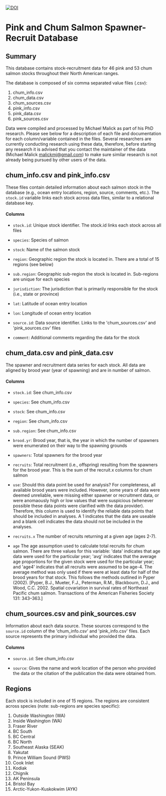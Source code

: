 [![DOI](https://zenodo.org/badge/doi/10.5281/zenodo.20354.svg)](http://dx.doi.org/10.5281/zenodo.20354)


Pink and Chum Salmon Spawner-Recruit Database
=============================================


Summary 
------- 

This database contains stock-recruitment data for 46 pink and 53 chum salmon
stocks throughout their North American ranges. 

The database is composed of six comma separated value files (.csv):
  1. chum_info.csv
  2. chum_data.csv
  3. chum_sources.csv
  4. pink_info.csv
  5. pink_data.csv
  6. pink_sources.csv

Data were compiled and processed by Michael Malick as part of his PhD research.
Please see below for a description of each file and documentation for each
column/variable contained in the files. Several researchers are currently
conducting research using these data, therefore, before starting any research it
is advised that you contact the maintainer of the data (Michael Malick
<malickmj@gmail.com>) to make sure similar research is not already being pursued
by other users of the data. 



chum_info.csv and pink_info.csv
-------------------------------

These files contain detailed information about each salmon stock in the database
(e.g., ocean entry locations, region, source, comments, etc.). The `stock.id`
variable links each stock across data files, similar to a relational database
key. 
    
#### Columns
   
 - `stock.id`:     Unique stock identifier. The stock.id links each stock
                   across all files

 - `species`:      Species of salmon

 - `stock`:        Name of the salmon stock

 - `region`:       Geographic region the stock is located in. There are a total
                   of 15 regions (see below)

 - `sub.region`:   Geographic sub-region the stock is located in. Sub-regions
                   are unique for each species

 - `jurisdiction`: The jurisdiction that is primarily responsible for the stock
                   (i.e., state or province)

 - `lat`:          Latitude of ocean entry location

 - `lon`:          Longitude of ocean entry location

 - `source.id`:    Data source identifier. Links to the 'chum_sources.csv' and
                   'pink_sources.csv' files

 - `comment`:      Additional comments regarding the data for the stock



chum_data.csv and pink_data.csv
-------------------------------

The spawner and recruitment data series for each stock. All data are
aligned by brood year (year of spawning) and are in number of salmon. 


#### Columns
 
 - `stock.id`:   See chum_info.csv

 - `species`:    See chum_info.csv

 - `stock`:      See chum_info.csv

 - `region`:     See chum_info.csv

 - `sub.region`: See chum_info.csv

 - `brood.yr`:   Brood year, that is, the year in which the number of spawners
                 were enumerated on their way to the spawning grounds

 - `spawners`:   Total spawners for the brood year

 - `recruits`:   Total recruitment (i.e., offspring) resulting from the
                 spawners for the brood year. This is the sum of the recruit.x
                 columns for chum salmon

 - `use`:        Should this data point be used for analysis? For completeness,
                 all available brood years were included. However, some years
                 of data were deemed unreliable, were missing either spawner
                 or recruitment data, or were anomaously high or low values
                 that were suspicious (whenever possible these data points were
                 clarified with the data provider). Therefore, this column is
                 used to identify the reliable data points that should be
                 included in analyses. A 1 indicates that the data are useable
                 and a blank cell indicates the data should not be included in
                 the analyses.

 - `recruits.x`  The number of recruits returning at a given age (ages 2-7).

 - `age`         The age assumption used to calculate total recruits for chum
                 salmon. There are three values for this variable: 'data'
                 indicates that age data were used for the particular year;
                 'avg' indicates that the average age proportions for the given
                 stock were used for the particular year; and 'age4' indicates
                 that all recruits were assumed to be age-4. The average method
                 was only used if there were at least data for half of the
                 brood years for that stock. This follows the methods outlined
                 in Pyper (2002). [Pyper, B.J., Mueter, F.J., Peterman, R.M.,
                 Blackbourn, D.J., and Wood, C.C. 2002. Spatial covariation in
                 survival rates of Northeast Pacific chum salmon. Transactions
                 of the American Fisheries Society 131: 343–363.]



chum_sources.csv and pink_sources.csv
-------------------------------------

Information about each data source. These sources correspond to the `source.id`
column of the 'chum_info.csv' and 'pink_info.csv' files. Each source represents
the primary individual who provided the data.

#### Columns
 
 - `source.id`: See chum_info.csv

 - `source`:    Gives the name and work location of the person who provided the
                data or the citation of the publication the data were obtained
                from.



Regions
-------

Each stock is included in one of 15 regions. The regions are consistent across
species (note: sub-regions are species specific):

1.  Outside Washington (WA)
2.  Inside Washington (WA)
3.  Fraser River
4.  BC South
5.  BC Central
6.  BC North
7.  Southeast Alaska (SEAK)
8.  Yakutat
9.  Prince William Sound (PWS)
10. Cook Inlet
11. Kodiak
12. Chignik
13. AK Peninsula
14. Bristol Bay
15. Arctic-Yukon-Kuskokwim (AYK)


